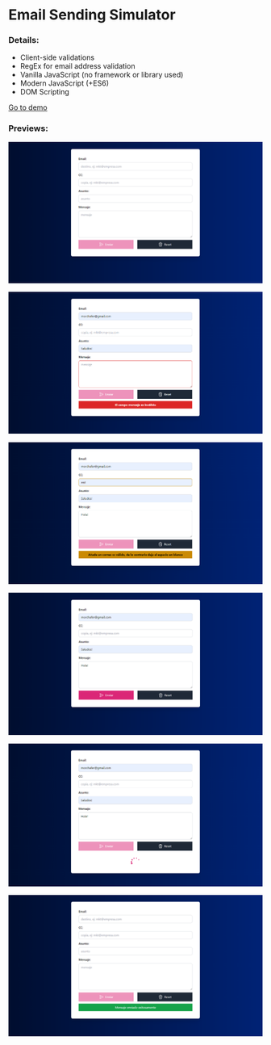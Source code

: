 # Email Sending Simulator

### Details:

- Client-side validations
- RegEx for email address validation
- Vanilla JavaScript (no framework or library used)
- Modern JavaScript (+ES6)
- DOM Scripting

[Go to demo](https://email-sending-simulator.netlify.app/)

### Previews:

![preview](./img/preview.png)

![preview](./img/preview-2.png)

![preview](./img/preview-3.png)

![preview](./img/preview-4.png)

![preview](./img/preview-5.png)

![preview](./img/preview-6.png)
